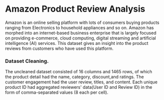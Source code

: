 # Amazon Product Review Analysis

Amazon is an online selling platform  with lots of consumers buying products ranging from Electronics to household appliances and so on. Amazon has morphed into an internet-based business enterprise that is largely focused on providing e-commerce, cloud computing, digital streaming and artificial intelligence (AI) services. This dataset gives an insight into the product reviews from customers who have used this platform.

### Dataset Cleaning.
  The uncleaned dataset consisted of 16 columns and 1465 rows, of which the product detail had the name, category, discount,and  ratings. The customer engagement had the user review, titles, and content. Each unique product ID had aggregated reviewers' data(User ID and Review ID) in the form of comma-separated values (8 each per cell). 


